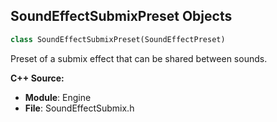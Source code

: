## SoundEffectSubmixPreset Objects

```python
class SoundEffectSubmixPreset(SoundEffectPreset)
```

Preset of a submix effect that can be shared between sounds.

**C++ Source:**

- **Module**: Engine
- **File**: SoundEffectSubmix.h

<a id="unreal.SubmixEffectDynamicsProcessorPreset"></a>